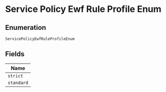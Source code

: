 
# Service Policy Ewf Rule Profile Enum

## Enumeration

`ServicePolicyEwfRuleProfileEnum`

## Fields

| Name |
|  --- |
| `strict` |
| `standard` |

